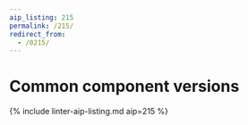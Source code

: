 ```yaml
---
aip_listing: 215
permalink: /215/
redirect_from:
  - /0215/
---
```


# Common component versions

{% include linter-aip-listing.md aip=215 %}
